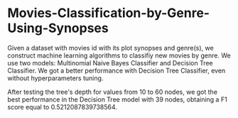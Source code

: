 # Movies-Classification-by-Genre-Using-Synopses
Given a dataset with movies id with its plot synopses and genre(s), we construct machine learning algorithms to classifiy new movies by genre. We use two models: Multinomial Naive Bayes Classifier and Decision Tree Classifier. We got a better performance with Decision Tree Classifier, even without hyperparameters tuning.

After testing the tree's depth for values from 10 to 60 nodes, we got the best performance in the Decision Tree model with 39 nodes, obtaining a F1 score equal to 0.5212087839738564.

